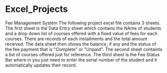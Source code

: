# Excel_Projects
Fee Management System
The following project excel file contains 3 sheets.
The first sheet is the Data Entry sheet which contains the NAme of students and a drop down list of courses offered with a fixed value of fees for each courses.
There are records of each installments and the total amount received. The data sheet then shows the balance, if any and the status of the fee payment that is "Complete" or "Unpaid".
The second sheet containts a list of courses offered just for reference.
The third sheet is the Fee Status Bar where in you just need to enter the serial number of the student and it automatically updates their record. 
